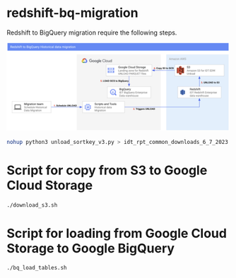 # redshift-bq-migration
Redshift to BigQuery migration require the following steps.

![Architecture diagram](img/redshif_bq_arch.png)

```sh
nohup python3 unload_sortkey_v3.py > idt_rpt_common_downloads_6_7_2023.out &
```

# Script for copy from S3 to Google Cloud Storage

```sh
./download_s3.sh 
```

# Script for loading from Google Cloud Storage to Google BigQuery

```sh
./bq_load_tables.sh
```